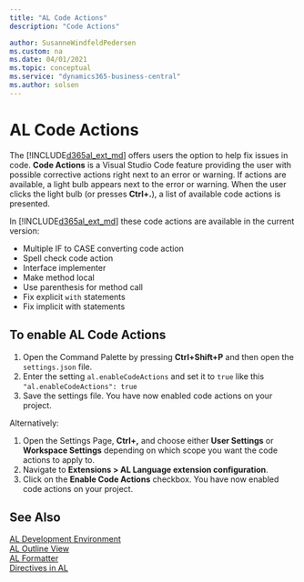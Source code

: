 ```yaml
---
title: "AL Code Actions"
description: "Code Actions"

author: SusanneWindfeldPedersen
ms.custom: na
ms.date: 04/01/2021
ms.topic: conceptual
ms.service: "dynamics365-business-central"
ms.author: solsen
---
```


# AL Code Actions

The [!INCLUDE[d365al_ext_md](../includes/d365al_ext_md.md)] offers users the option to help fix issues in code. **Code Actions** is a Visual Studio Code feature providing the user with possible corrective actions right next to an error or warning. If actions are available, a light bulb appears next to the error or warning. When the user clicks the light bulb (or presses **Ctrl+.**), a list of available code actions is presented. 

In [!INCLUDE[d365al_ext_md](../includes/d365al_ext_md.md)] these code actions are available in the current version:

- Multiple IF to CASE converting code action
- Spell check code action
- Interface implementer
- Make method local
- Use parenthesis for method call
- Fix explicit `with` statements
- Fix implicit with statements

## To enable AL Code Actions

1. Open the Command Palette by pressing **Ctrl+Shift+P** and then open the `settings.json` file.  
2. Enter the setting `al.enableCodeActions` and set it to `true` like this `"al.enableCodeActions": true`
3. Save the settings file. You have now enabled code actions on your project.

Alternatively:

1. Open the Settings Page, **Ctrl+,** and choose either **User Settings** or **Workspace Settings** depending on which scope you want the code actions to apply to.
2. Navigate to **Extensions > AL Language extension configuration**.
3. Click on the **Enable Code Actions** checkbox. You have now enabled code actions on your project.

## See Also

[AL Development Environment](devenv-reference-overview.md)  
[AL Outline View](devenv-al-outline-view.md)  
[AL Formatter](devenv-al-formatter.md)  
[Directives in AL](directives/devenv-directives-in-al.md)  


